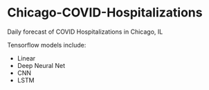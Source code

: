 # Chicago-COVID-Hospitalizations
Daily forecast of COVID Hospitalizations in Chicago, IL

Tensorflow models include:
- Linear
- Deep Neural Net
- CNN
- LSTM

